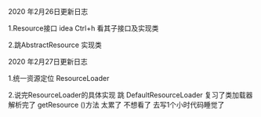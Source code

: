 2020 年2月26日更新日志

1.Resource接口  idea Ctrl+h 看其子接口及实现类  

2.跳AbstractResource 实现类 


2020 年2月27日更新日志

1.统一资源定位 ResourceLoader

2.说完ResourceLoader的具体实现  跳 DefaultResourceLoader  复习了类加载器 解析完了
getResource ()方法 太累了 不想看了 去写1个小时代码睡觉了

 